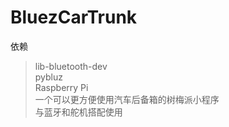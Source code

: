 # BluezCarTrunk
依赖
>lib-bluetooth-dev  
>pybluz  
>Raspberry Pi  
一个可以更方便使用汽车后备箱的树梅派小程序  
与蓝牙和舵机搭配使用
